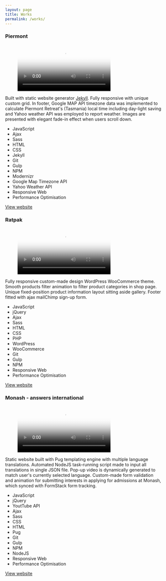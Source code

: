 ```yaml
---
layout: page
title: Works
permalink: /works/
---
```


<section class="works">
  

<!-- Piermont -->
<article class="work-item">
  <h3>Piermont</h3>
  <a target="_blank" href="http://piermont.com.au">
    <figure class="work-item__video">
      <video src="{{ site.baseurl }}/videos/piermont.mp4" poster="{{ site.baseurl }}/images/piermont.jpg">
        Sorry, your browser doesn't support embedded videos.
      </video>
    </figure>
  </a>
<p>
  Built with static website generator <a target="_blank" href="https://jekyllrb.com/">Jekyll</a>. Fully responsive with unique custom grid. In footer, Google MAP API timezone data was implemented to calculate Piermont Retreat's (Tasmania) local time including day-light saving and Yahoo weather API was employed to report weather. Images are presented with elegant fade-in effect when users scroll down.
</p>

<ul class="skills-list">
  <li>JavaScript</li>
  <li>Ajax</li>
  <li>Sass</li>
  <li>HTML</li>
  <li>CSS</li>
  <li>Jekyll</li>
  <li>Git</li>
  <li>Gulp</li>
  <li>NPM</li>
  <li>Modernizr</li>
  <li>Google Map Timezone API</li>
  <li>Yahoo Weather API</li>
  <li>Responsive Web</li>
  <li>Performance Optimisation</li> 
</ul>

<a target="_blank" class="button-default" href="http://piermont.com.au/">
  View website
</a>
</article>

<div class="divider"></div>




<!-- Ratpak -->
<article class="work-item">
<h3>Ratpak</h3>
<a target="_blank" href="https://ratpak.co/">
  <figure class="work-item__video">
    <video src="{{ site.baseurl }}/videos/ratpak.mp4" poster="{{ site.baseurl }}/images/ratpak.jpg">
      Sorry, your browser doesn't support embedded videos.
    </video>
  </figure>
</a>
<p>
  Fully responsive custom-made design WordPress WooCommerce theme. Smooth products filter animation to filter product categories in shop page. Unique fixed-position product information layout sitting aside gallery. Footer fitted with ajax mailChimp sign-up form.
</p>

<ul class="skills-list">
  <li>JavaScript</li>
  <li>jQuery</li>
  <li>Ajax</li>
  <li>Sass</li>
  <li>HTML</li>
  <li>CSS</li>
  <li>PHP</li>
  <li>WordPress</li>
  <li>WooCommerce</li>
  <li>Git</li>
  <li>Gulp</li>
  <li>NPM</li>
  <li>Responsive Web</li>
  <li>Performance Optimisation</li> 
</ul>

<a target="_blank" class="button-default" href="https://ratpak.co/">
  View website
</a>
</article>

<div class="divider"></div>



<!-- Monash -->
<article class="work-item">
<h3>Monash - answers international</h3>
<a target="_blank" href="http://monash.edu/answers-international/">
  <figure class="work-item__video">
    <video src="{{ site.baseurl }}/videos/monash.mp4" poster="{{ site.baseurl }}/images/monash.jpg">
      Sorry, your browser doesn't support embedded videos.
    </video>
  </figure>
</a>
<p>
  Static website built with Pug templating engine with multiple language translations. Automated NodeJS task-running script made to input all translations in single JSON file. Pop-up video is dynamically generated to match user's currently selected language. Custom-made form validation and animation for submitting interests in applying for admissions at Monash, which synced with FormStack form tracking.
</p>

<ul class="skills-list">
  <li>JavaScript</li>
  <li>jQuery</li>
  <li>YoutTube API</li>
  <li>Ajax</li>
  <li>Sass</li>
  <li>CSS</li>
  <li>HTML</li>
  <li>Pug</li>
  <li>Git</li>
  <li>Gulp</li>
  <li>NPM</li>
  <li>NodeJS</li>
  <li>Responsive Web</li>
  <li>Performance Optimisation</li> 
</ul>

<a target="_blank" class="button-default" href="http://monash.edu/answers-international/">
  View website
</a>
</article>


</section>